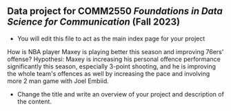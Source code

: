 ## Data project for COMM2550 _Foundations in Data Science for Communication_ (Fall 2023)

* You will edit this file to act as the main index page for your project 

How is NBA player Maxey is playing better this season and improving 76ers’ offense?
Hypothesi: Maxey is increasing his personal offence performance significantly this season, especially 3-point shooting, and he is improving the whole team's offences as well by increasing the pace and involving more 2 man game with Joel Embiid.

* Change the title and write an overview of your project and description of the content.
